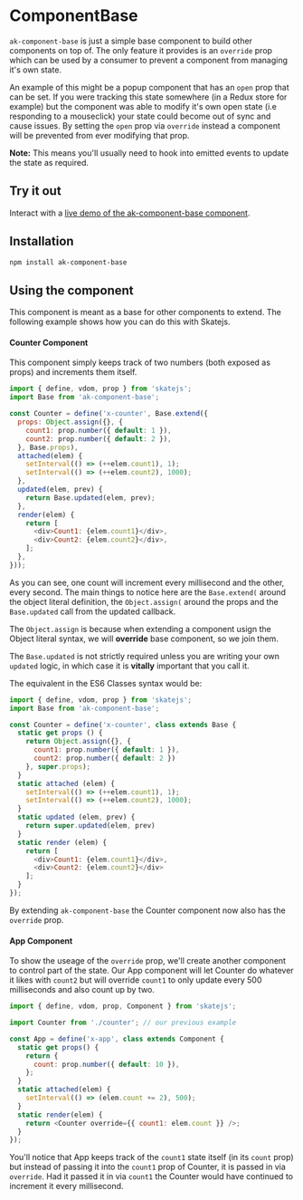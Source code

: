 # ComponentBase

`ak-component-base` is just a simple base component to build other components on top of. The only
feature it provides is an `override` prop which can be used by a consumer to prevent a component
from managing it's own state.

An example of this might be a popup component that has an `open` prop that can be set.
If you were tracking this state somewhere (in a Redux store for example) but the component was able to modify it's own open state (i.e responding to a mouseclick)
your state could become out of sync and cause issues. By setting the `open` prop via `override` instead a component will be prevented from ever modifying that prop.

**Note:** This means you'll usually need to hook into emitted events to update the state as required.

## Try it out

Interact with a [live demo of the ak-component-base component](https://aui-cdn.atlassian.com/atlaskit/stories/ak-component-base/@VERSION@/).

## Installation

```sh
npm install ak-component-base
```

## Using the component

This component is meant as a base for other components to extend. The following example shows how you can do this with Skatejs.

#### Counter Component

This component simply keeps track of two numbers (both exposed as props) and increments them itself.

```js
import { define, vdom, prop } from 'skatejs';
import Base from 'ak-component-base';

const Counter = define('x-counter', Base.extend({
  props: Object.assign({}, {
    count1: prop.number({ default: 1 }),
    count2: prop.number({ default: 2 }),
  }, Base.props),
  attached(elem) {
    setInterval(() => (++elem.count1), 1);
    setInterval(() => (++elem.count2), 1000);
  },
  updated(elem, prev) {
    return Base.updated(elem, prev);
  },
  render(elem) {
    return [
      <div>Count1: {elem.count1}</div>,
      <div>Count2: {elem.count2}</div>,
    ];
  },
}));
```

As you can see, one count will increment every millisecond and the other, every second. The main things to notice
here are the `Base.extend(` around the object literal definition,  the `Object.assign(` around the props and the `Base.updated` call from the updated callback.

The `Object.assign` is because when extending a component usign the Object literal syntax, we will **override** base component, so we join them.

The `Base.updated` is not strictly required unless you are writing your own `updated` logic, in which case it is **vitally** important that you call it.

The equivalent in the ES6 Classes syntax would be:

```js
import { define, vdom, prop } from 'skatejs';
import Base from 'ak-component-base';

const Counter = define('x-counter', class extends Base {
  static get props () {
    return Object.assign({}, {
      count1: prop.number({ default: 1 }),
      count2: prop.number({ default: 2 })
    }, super.props);
  }
  static attached (elem) {
    setInterval(() => (++elem.count1), 1);
    setInterval(() => (++elem.count2), 1000);
  }
  static updated (elem, prev) {
    return super.updated(elem, prev)
  }
  static render (elem) {
    return [
      <div>Count1: {elem.count1}</div>,
      <div>Count2: {elem.count2}</div>
    ];
  }
});
```

By extending `ak-component-base` the Counter component now also has the `override` prop.

#### App Component

To show the useage of the `override` prop, we'll create another component to control part of the state.
Our App component will let Counter do whatever it likes with `count2` but will override `count1` to only update every 500 milliseconds and also count up by two.

```js
import { define, vdom, prop, Component } from 'skatejs';

import Counter from './counter'; // our previous example

const App = define('x-app', class extends Component {
  static get props() {
    return {
      count: prop.number({ default: 10 }),
    };
  }
  static attached(elem) {
    setInterval(() => (elem.count += 2), 500);
  }
  static render(elem) {
    return <Counter override={{ count1: elem.count }} />;
  }
});
```

You'll notice that App keeps track of the `count1` state itself (in its `count` prop) but instead of passing it into the `count1` prop of Counter, it is passed in via `override`.
Had it passed it in via `count1` the Counter would have continued to increment it every millisecond.

